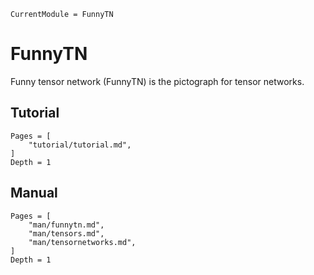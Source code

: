 ```@meta
CurrentModule = FunnyTN
```

# FunnyTN
Funny tensor network (FunnyTN) is the pictograph for tensor networks.

## Tutorial
```@contents
Pages = [
    "tutorial/tutorial.md",
]
Depth = 1
```

## Manual
```@contents
Pages = [
    "man/funnytn.md",
    "man/tensors.md",
    "man/tensornetworks.md",
]
Depth = 1
```
